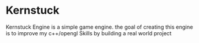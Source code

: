 # Kernstuck
Kernstuck Engine is a simple game engine.
the goal of creating this engine is to improve my c++/opengl Skills by building a real world project 
 
